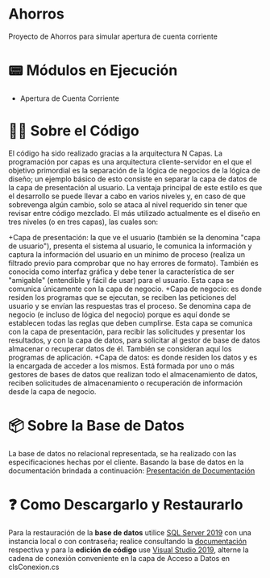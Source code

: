 # Ahorros
 Proyecto de Ahorros para simular apertura de cuenta corriente

# 📟 Módulos en Ejecución
+ Apertura de Cuenta Corriente

# 👨‍💻 Sobre el Código
El código ha sido realizado gracias a la arquitectura N Capas. La programación por capas es una arquitectura cliente-servidor en el que el objetivo primordial es la separación de la lógica de negocios de la lógica de diseño; un ejemplo básico de esto consiste en separar la capa de datos de la capa de presentación al usuario.
La ventaja principal de este estilo es que el desarrollo se puede llevar a cabo en varios niveles y, en caso de que sobrevenga algún cambio, solo se ataca al nivel requerido sin tener que revisar entre código mezclado.
El más utilizado actualmente es el diseño en tres niveles (o en tres capas), las cuales son:

+Capa de presentación: la que ve el usuario (también se la denomina "capa de usuario"), presenta el sistema al usuario, le comunica la información y captura la información del usuario en un mínimo de proceso (realiza un filtrado previo para comprobar que no hay errores de formato). También es conocida como interfaz gráfica y debe tener la característica de ser "amigable" (entendible y fácil de usar) para el usuario. Esta capa se comunica únicamente con la capa de negocio.
+Capa de negocio: es donde residen los programas que se ejecutan, se reciben las peticiones del usuario y se envían las respuestas tras el proceso. Se denomina capa de negocio (e incluso de lógica del negocio) porque es aquí donde se establecen todas las reglas que deben cumplirse. Esta capa se comunica con la capa de presentación, para recibir las solicitudes y presentar los resultados, y con la capa de datos, para solicitar al gestor de base de datos almacenar o recuperar datos de él. También se consideran aquí los programas de aplicación.
+Capa de datos: es donde residen los datos y es la encargada de acceder a los mismos. Está formada por uno o más gestores de bases de datos que realizan todo el almacenamiento de datos, reciben solicitudes de almacenamiento o recuperación de información desde la capa de negocio.

# 📦 Sobre la Base de Datos
La base de datos no relacional representada, se ha realizado con las especificaciones hechas por el cliente. Basando la base de datos en la documentación brindada a continuación:
[Presentación de Documentación](https://docs.google.com/document/d/19RG5ffvn-2cmFvbtJA3KHfLeMbAIbSdRF2JjjVY1vV4/edit?usp=sharing)

# ❓ Como Descargarlo y Restaurarlo
Para la restauración de la **base de datos** utilice [SQL Server 2019](https://www.microsoft.com/es-es/sql-server/sql-server-2019) con una instancia local o con contraseña; realice consultando la [documentación](https://docs.microsoft.com/es-es/sql/relational-databases/backup-restore/restore-a-database-backup-using-ssms?view=sql-server-ver15) respectiva y para la **edición de código** use [Visual Studio 2019](https://visualstudio.microsoft.com/es/vs/), alterne la cadena de conexión conveniente en la capa de Acceso a Datos en clsConexion.cs
